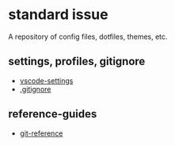 # standard issue

A repository of config files, dotfiles, themes, etc.

## settings, profiles, gitignore

- [vscode-settings](https://code.visualstudio.com/docs/getstarted/settings)
- [.gitignore](reference-guides/.gitignore)

## reference-guides

- [git-reference](reference-guides/git-reference.md)

